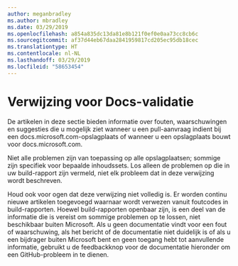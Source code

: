 ```yaml
---
author: meganbradley
ms.author: mbradley
ms.date: 03/29/2019
ms.openlocfilehash: a854a835dc13da81e8b121f0ef0e0aa73cc8cb6c
ms.sourcegitcommit: af37d44eb67daa2841959817cd205ec95db18cec
ms.translationtype: HT
ms.contentlocale: nl-NL
ms.lasthandoff: 03/29/2019
ms.locfileid: "58653454"
---
```

# <a name="docs-validation-reference"></a>Verwijzing voor Docs-validatie

De artikelen in deze sectie bieden informatie over fouten, waarschuwingen en suggesties die u mogelijk ziet wanneer u een pull-aanvraag indient bij een docs.microsoft.com-opslagplaats of wanneer u een opslagplaats bouwt voor docs.microsoft.com.

Niet alle problemen zijn van toepassing op alle opslagplaatsen; sommige zijn specifiek voor bepaalde inhoudssets. Los alleen de problemen op die in uw build-rapport zijn vermeld, niet elk probleem dat in deze verwijzing wordt beschreven.

Houd ook voor ogen dat deze verwijzing niet volledig is. Er worden continu nieuwe artikelen toegevoegd waarnaar wordt verwezen vanuit foutcodes in build-rapporten. Hoewel build-rapporten openbaar zijn, is een deel van de informatie die is vereist om sommige problemen op te lossen, niet beschikbaar buiten Microsoft. Als u geen documentatie vindt voor een fout of waarschuwing, als het bericht of de documentatie niet duidelijk is of als u een bijdrager buiten Microsoft bent en geen toegang hebt tot aanvullende informatie, gebruikt u de feedbackknop voor de documentatie hieronder om een GitHub-probleem in te dienen.